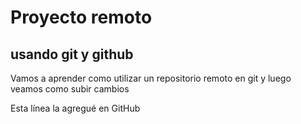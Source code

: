 # Proyecto remoto

## usando git y github

Vamos a aprender como utilizar un repositorio remoto en git
y luego veamos como subir cambios

Esta línea la agregué en GitHub
